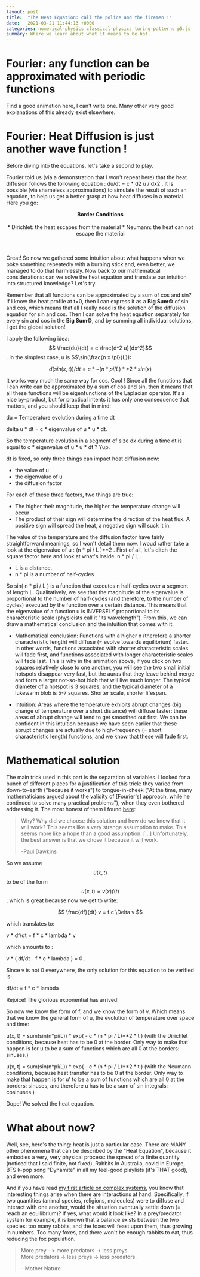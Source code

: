 ```yaml
---
layout: post
title:  "The Heat Equation: call the police and the firemen !"
date:   2021-03-21 11:44:13 +0000
categories: numerical-physics classical-physics turing-patterns p5.js  
summary: Where we learn about what it means to be hot.
---
```


# Fourier: any function can be approximated with periodic functions

Find a good animation here, I can't write one. Many other very good explanations of this already exist elsewhere.

# Fourier: Heat Diffusion is just another wave function !

Before diving into the equations, let's take a second to play.

Fourier told us (via a demonstration that I won't repeat here) that the heat diffusion follows the following equation : du/dt = c * d2 u / dx2 . It is possible (via shameless approximations) to simulate the result of such an equation, to help us get a better grasp at how heat diffuses in a material. Here you go:

<div id="heatdiff-sketch" style="text-align: center;">

<section style="display: grid; grid-template-columns: 1fr ; grid-template-rows: 1fr 1fr 1fr; column-gap: 5%">
<div>
<b> Border Conditions </b>
</div>

<div class="p5-button-description">
* Dirichlet: the heat escapes from the material
* Neumann: the heat can not escape the material
</div>

<div id = "conditions-button"></div>

</section>


</div>
<script src="{{"js/p5-libraries/p5.js" | relative_url}}" type="text/javascript"></script>
<script src="{{"js/p5-libraries/p5.dom.js" | relative_url}}" type="text/javascript"></script>
<script src="{{"js/p5-libraries/p5.sound.js" | relative_url}}" type="text/javascript"></script>
<script async src="{{"js/heat_diffusion/heatgrid.js" | relative_url}}" type="text/javascript"></script>
<script async src="{{"js/heat_diffusion/heat_sketch.js" | relative_url}}" type="text/javascript"></script>

Great! So now we gathered some intuition about what happens when we poke something repeatedly with a burning stick and, even better, we managed to do that harmlessly. Now back to our mathematical considerations: can we solve the heat equation and translate our intuition into structured knowledge? Let's try.

Remember that all functions can be approximated by a sum of cos and sin? If I know the heat profile at t=0, then I can express it as a **Big Sum©** of sin and cos, which means that all I really need is the solution of the diffusion equation for sin and cos. Then I can solve the heat equation separately for every sin and cos in the **Big Sum©**, and by summing all individual solutions, I get the global solution!

I apply the following idea: $$ \frac{du}{dt} = c \frac{d^2 u}{dx^2}$$ . In the simplest case, u is $$\sin(\frac{n x \pi}{L}):

$$ d (sin(x, t)) / dt = c * -(n*pi / L)**2 * sin(x) $$

It works very much the same way for cos. Cool ! Since all the functions that I can write can be approximated by a sum of cos and sin, then it means that all these functions will be eigenfunctions of the Laplacian operator. It's a nice by-product, but for practical intents it has only one consequence that matters, and you should keep that in mind:

du = Temperature evolution during a time dt

delta u * dt = c * eigenvalue of u * u * dt.

So the temperature evolution in a segment of size dx during a time dt is equal to c * eigenvalue of u * u * dt ?
Yup.

dt is fixed, so only three things can impact heat diffusion now:
- the value of u
- the eigenvalue of u
- the diffusion factor

For each of these three factors, two things are true:
- The higher their magnitude, the higher the temperature change will occur
- The product of their sign will determine the direction of the heat flux. A positive sign will spread the heat, a negative sign will suck it in.

The value of the temperature and the diffusion factor have fairly straightforward meanings, so I won't detail them now. I woud rather take a look at the eigenvalue of u : (n * pi / L )**2 . First of all, let's ditch the square factor here and look at what's inside. n * pi / L .

* L is a distance.
* n * pi is a number of half-cycles

So sin( n * pi / L ) is a function that executes n half-cycles over a segment of length L. Qualitatively, we see that the magnitude of the eigenvalue is proportional to the number of half-cycles (and therefore, to the number of cycles) executed by the function over a certain distance. This means that the eigenvalue of a function u is INVERSELY proportional to its characteristic scale (physicists call it "its wavelength"). From this, we can draw a mathematical conclusion and the intuition that comes with it:

* Mathematical conclusion: Functions with a higher n (therefore a shorter characteristic length) will diffuse (= evolve towards equilibrium) faster. In other words, functions associated with shorter characteristic scales will fade first, and functions associated with longer characteristic scales will fade last. This is why in the animation above, if you click on two squares relatively close to one another, you will see the two small initial hotspots disappear very fast, but the auras that they leave behind merge and form a larger not-so-hot blob that will live much longer. The typical diameter of a hotspot is 3 squares, and the typical diameter of a lukewarm blob is 5-7 squares. Shorter scale, shorter lifespan.

* Intuition: Areas where the temperature exhibits abrupt changes (big change of temperature over a short distance) will diffuse faster: these areas of abrupt change will tend to get smoothed out first. We can be confident in this intuition because we have seen earlier that these abrupt changes are actually due to high-frequency (= short characteristic length) functions, and we know that these will fade first.

# Mathematical solution

The main trick used in this part is the separation of variables. I looked for a bunch of different places for a justification of this trick: they varied from down-to-earth ("because it works") to tongue-in-cheek ("At the time, many mathematicians argued about the validity of [Fourier's] approach, while he continued to solve many practical problems"), when they even bothered addressing it. The most honest of them I found <a href="https://tutorial.math.lamar.edu/Classes/DE/SeparationofVariables.aspx" target="_blank">here</a>:

<blockquote>
Why? Why did we choose this solution and how do we know that it will work? This seems like a very strange assumption to make. This seems more like a hope than a good assumption.
[...]
Unfortunately, the best answer is that we chose it because it will work.
<p class="quote-author"> -Paul Dawkins </p>
</blockquote>

So we assume $$u(x,t)$$ to be of the form $$u(x,t) = v(x) f(t)$$, which is great because now we get to write:

$$ \frac{df}{dt} v = f c \Delta v $$

which translates to:

v * df/dt = f * c * lambda * v

which amounts to :

v * ( df/dt - f * c * lambda ) = 0 .

Since v is not 0 everywhere, the only solution for this equation to be verified is:

df/dt = f * c * lambda

Rejoice! The glorious exponential has arrived!

So now we know the form of f, and we know the form of v. Which means that we know the general form of u, the evolution of temperature over space and time:

u(x, t) = sum(sin(n*pi/L)) * exp( - c * (n * pi / L)**2 * t ) (with the Dirichlet conditions, because heat has to be 0 at the border. Only way to make that happen is for u to be a sum of functions which are all 0 at the borders: sinuses.)

u(x, t) = sum(sin(n*pi/L)) * exp( - c * (n * pi / L)**2 * t ) (with the Neumann conditions, because heat transfer has to be 0 at the border.  Only way to make that happen is for u' to be a sum of functions which are all 0 at the borders: sinuses, and therefore u has to be a sum of sin integrals: cosinuses.)

Dope! We solved the heat equation.

# What about now?

Well, see, here's the thing: heat is just a particular case. There are MANY other phenomena that can be described by the "Heat Equation", because it embodies a very, very physical process: the spread of a finite quantity (noticed that I said finite, not fixed). Rabbits in Australia, covid in Europe, BTS k-pop song "Dynamite" in all my feel-good playlists (it's THAT good), and even more.

And if you have read <a href="https://eartiges.github.io/complex-systems/complexity/p5.js/2021/03/21/collective-behavior-intro-complex-systems.html" target="_blank">my first article on complex systems</a>, you know that interesting things arise when there are interactions at hand. Specifically, if two quantities (animal species, religions, molecules) were to diffuse and interact with one another, would the situation eventually settle down (= reach an equilibrium)? If yes, what would it look like? In a prey/predator system for example, it is known that a balance exists between the two species: too many rabbits, and the foxes will feast upon them, thus growing in numbers. Too many foxes, and there won't be enough rabbits to eat, thus reducing the fox population.
<blockquote>
More prey - > more predators -> less preys. <br>
More predators -> less preys -> less predators. <br>
<p class="quote-author"> - Mother Nature </p>
</blockquote>
